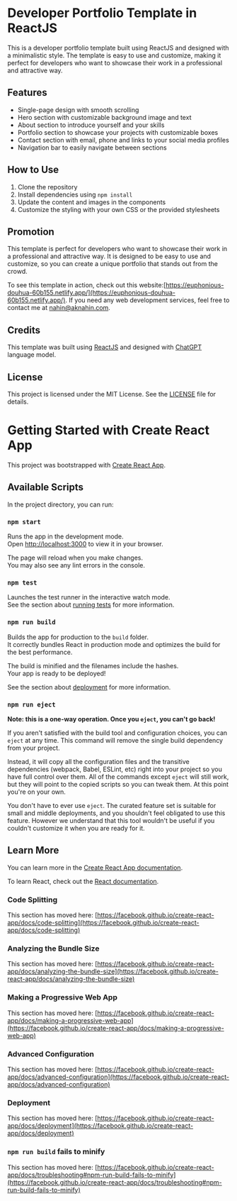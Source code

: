 
# Developer Portfolio Template in ReactJS

This is a developer portfolio template built using ReactJS and designed with a minimalistic style. The template is easy to use and customize, making it perfect for developers who want to showcase their work in a professional and attractive way.

## Features

-   Single-page design with smooth scrolling
-   Hero section with customizable background image and text
-   About section to introduce yourself and your skills
-   Portfolio section to showcase your projects with customizable boxes
-   Contact section with email, phone and links to your social media profiles
-   Navigation bar to easily navigate between sections

## How to Use

1.  Clone the repository
2.  Install dependencies using `npm install`
3.  Update the content and images in the components
4.  Customize the styling with your own CSS or the provided stylesheets

## Promotion

This template is perfect for developers who want to showcase their work in a professional and attractive way. It is designed to be easy to use and customize, so you can create a unique portfolio that stands out from the crowd.

To see this template in action, check out this website:[https://euphonious-douhua-60b155.netlify.app/](https://euphonious-douhua-60b155.netlify.app/). If you need any web development services, feel free to contact me at [nahin@aknahin.com](mailto:nahin@aknahin.com).

## Credits

This template was built using [ReactJS](https://reactjs.org/) and designed with [ChatGPT](https://openai.com/blog/chat-with-gpt-3/) language model.

## License

This project is licensed under the MIT License. See the [LICENSE](https://chat.openai.com/LICENSE) file for details.

# Getting Started with Create React App

This project was bootstrapped with [Create React App](https://github.com/facebook/create-react-app).

## Available Scripts

In the project directory, you can run:

### `npm start`

Runs the app in the development mode.\
Open [http://localhost:3000](http://localhost:3000) to view it in your browser.

The page will reload when you make changes.\
You may also see any lint errors in the console.

### `npm test`

Launches the test runner in the interactive watch mode.\
See the section about [running tests](https://facebook.github.io/create-react-app/docs/running-tests) for more information.

### `npm run build`

Builds the app for production to the `build` folder.\
It correctly bundles React in production mode and optimizes the build for the best performance.

The build is minified and the filenames include the hashes.\
Your app is ready to be deployed!

See the section about [deployment](https://facebook.github.io/create-react-app/docs/deployment) for more information.

### `npm run eject`

**Note: this is a one-way operation. Once you `eject`, you can't go back!**

If you aren't satisfied with the build tool and configuration choices, you can `eject` at any time. This command will remove the single build dependency from your project.

Instead, it will copy all the configuration files and the transitive dependencies (webpack, Babel, ESLint, etc) right into your project so you have full control over them. All of the commands except `eject` will still work, but they will point to the copied scripts so you can tweak them. At this point you're on your own.

You don't have to ever use `eject`. The curated feature set is suitable for small and middle deployments, and you shouldn't feel obligated to use this feature. However we understand that this tool wouldn't be useful if you couldn't customize it when you are ready for it.

## Learn More

You can learn more in the [Create React App documentation](https://facebook.github.io/create-react-app/docs/getting-started).

To learn React, check out the [React documentation](https://reactjs.org/).

### Code Splitting

This section has moved here: [https://facebook.github.io/create-react-app/docs/code-splitting](https://facebook.github.io/create-react-app/docs/code-splitting)

### Analyzing the Bundle Size

This section has moved here: [https://facebook.github.io/create-react-app/docs/analyzing-the-bundle-size](https://facebook.github.io/create-react-app/docs/analyzing-the-bundle-size)

### Making a Progressive Web App

This section has moved here: [https://facebook.github.io/create-react-app/docs/making-a-progressive-web-app](https://facebook.github.io/create-react-app/docs/making-a-progressive-web-app)

### Advanced Configuration

This section has moved here: [https://facebook.github.io/create-react-app/docs/advanced-configuration](https://facebook.github.io/create-react-app/docs/advanced-configuration)

### Deployment

This section has moved here: [https://facebook.github.io/create-react-app/docs/deployment](https://facebook.github.io/create-react-app/docs/deployment)

### `npm run build` fails to minify

This section has moved here: [https://facebook.github.io/create-react-app/docs/troubleshooting#npm-run-build-fails-to-minify](https://facebook.github.io/create-react-app/docs/troubleshooting#npm-run-build-fails-to-minify)
